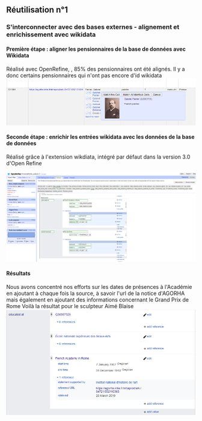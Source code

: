 ## Réutilisation n°1
### S'interconnecter avec des bases externes - alignement et enrichissement avec wikidata

#### Première étape : aligner les pensionnaires de la base de données avec Wikidata

Réalisé avec OpenRefine, , 85% des pensionnaires ont été alignés. Il y a donc certains pensionnaires qui n'ont pas encore d'id wikidata
![](../images/wikidata_2.png)

#### Seconde étape : enrichir les entrées wikidata avec les données de la base de données

Réalisé grâce à l'extension wikdiata, intégré par défaut dans la version 3.0 d'Open Refine

![](../images/wikidata_3.png)

#### Résultats

Nous avons concentré nos efforts sur les dates de présences à l'Académie en ajoutant à chaque fois la source, à savoir l'url de la notice d'AGORHA mais également en ajoutant des informations concernant le Grand Prix de Rome
Voilà la résultat pour le sculpteur Aimé Blaise 
![](../images/wikidata_1.png)
